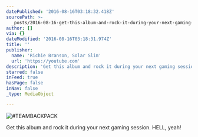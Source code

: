 ```yaml
---
datePublished: '2016-08-16T03:18:32.418Z'
sourcePath: >-
  _posts/2016-08-16-get-this-album-and-rock-it-during-your-next-gaming-session.md
author: []
via: {}
dateModified: '2016-08-16T03:18:31.974Z'
title: ''
publisher:
  name: 'Richie Branson, Solar Slim'
  url: 'https://youtube.com'
description: 'Get this album and rock it during your next gaming session. HELL, yeah!'
starred: false
inFeed: true
hasPage: false
inNav: false
_type: MediaObject

---
```

![#TEAMBACKPACK](https://the-grid-user-content.s3-us-west-2.amazonaws.com/bc486177-5863-4693-8e7e-5490fb1c6270.jpg)

Get this album and rock it during your next gaming session. HELL, yeah!